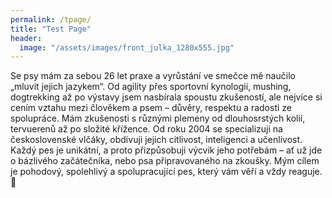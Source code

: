 ```yaml
---
permalink: /tpage/
title: "Test Page"
header:
  image: "/assets/images/front_julka_1280x555.jpg"
---
```

 
Se psy mám za sebou 26 let praxe a vyrůstání ve smečce mě naučilo „mluvit jejich jazykem“. Od agility přes sportovní kynologii, mushing, dogtrekking až po výstavy jsem nasbírala spoustu zkušeností, ale nejvíce si cením vztahu mezi člověkem a psem – důvěry, respektu a radosti ze spolupráce. Mám zkušenosti s různými plemeny od dlouhosrstých kolií, tervuerenů až po složité křížence. Od roku 2004 se specializuji na československé vlčáky, obdivuji jejich citlivost, inteligenci a učenlivost. Každý pes je unikátní, a proto přizpůsobuji výcvik jeho potřebám – ať už jde o bázlivého začátečníka, nebo psa připravovaného na zkoušky. Mým cílem je pohodový, spolehlivý a spolupracující pes, který vám věří a vždy reaguje. 🐾

